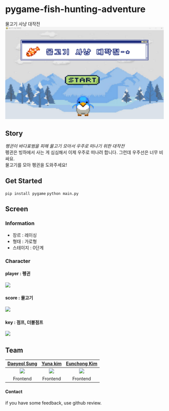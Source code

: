 # pygame-fish-hunting-adventure
물고기 사냥 대작전
<img src="./img/intro_screen.png"/>


## Story
_펭귄이 바다표범을 피해 물고기 모아서 우주로 떠나기 위한 대작전_ <br>
펭귄은 빙하에서 사는 게 심심해서 이제 우주로 떠나려 합니다. 그런데 우주선은 너무 비싸요. <br>
물고기를 모아 펭귄을 도와주세요!


## Get Started
```pip install pygame```
```python main.py```


## Screen
### Information
* 장르 : 레이싱
* 형태 : 가로형
* 스테이지 : 0단계

### Character
#### player : 펭귄
<img src="./img/fish.png"/>

#### score : 물고기
<img src="./img/fish.png"/>

#### key : 점프, 더블점프
<img src="./img/fish.png"/>


## Team
| [Daeyeol Sung](https://github.com/Daeye0l) |[Yuna kim](kkiwiio)|[Eunchong Kim](https://github.com/rltgjqmtkdydwk) |
|:----------------------------------------------:|:---:|:-----------------------------------------------:|
|  <img src="https://github.com/kkiwiio.png">  |<img src="https://github.com/Daeye0l.png">| <img src="https://github.com/rltgjqmtkdydwk.png"> |
|                    Frontend                     |Frontend|                    Frontend                     |

#### Contact
if you have some feedback, use github review.
